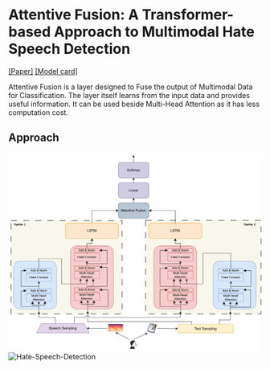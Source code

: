 # Attentive Fusion: A Transformer-based Approach to Multimodal Hate Speech Detection
[[Paper]]()
[[Model card]]()

Attentive Fusion is a layer designed to Fuse the output of Multimodal Data for Classification. The layer itself learns from the input data and provides useful information. It can be used beside Multi-Head Attention as it has less computation cost. 

## Approach

![Approach](https://github.com/atanumandal0491/Attentive-Fusion/blob/main/Hate-Speech-Detection.png)
![Hate-Speech-Detection](https://github.com/atanumandal0491/Attentive-Fusion/assets/31398278/67be872d-a74c-49d6-ac53-c1ecbdf63398)
